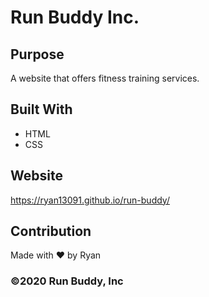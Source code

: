 # Run Buddy Inc.

## Purpose
A website that offers fitness training services. 

## Built With
* HTML
* CSS

## Website
https://ryan13091.github.io/run-buddy/

## Contribution
Made with ❤️ by Ryan 

### ©️2020 Run Buddy, Inc 